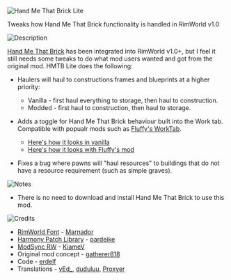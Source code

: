 ![Hand Me That Brick Lite](https://i.imgur.com/3LrH9qi.png)

Tweaks how Hand Me That Brick functionality is handled in RimWorld v1.0

![Description](https://i.imgur.com/OG6xUzd.png)

[Hand Me That Brick](https://github.com/DingoDjango/HandMeThatBrick) has been integrated into RimWorld v1.0+, but I feel it still needs some tweaks to do what mod users wanted and got from the original mod. HMTB Lite does the following:

- Haulers will haul to constructions frames and blueprints at a higher priority:
  - Vanilla	- first haul everything to storage, then haul to construction.
  - Modded	- first haul to construction, then haul to storage.

- Adds a toggle for Hand Me That Brick behaviour built into the Work tab. Compatible with popualr mods such as [Fluffy's WorkTab](https://github.com/FluffierThanThou/WorkTab).
  - [Here's how it looks in vanilla](https://i.imgur.com/8Ooq2ya.jpg)
  - [Here's how it looks with Fluffy's mod](https://i.imgur.com/kScn6We.jpg)

- Fixes a bug where pawns will "haul resources" to buildings that do not have a resource requirement (such as simple graves).

![Notes](https://i.imgur.com/GSbppLC.png)

- There is no need to download and install Hand Me That Brick to use this mod.

![Credits](https://i.imgur.com/M5vIOEd.png)

- [RimWorld Font](https://ludeon.com/forums/index.php?topic=11022.0) - [Marnador](https://ludeon.com/forums/index.php?action=profile;u=36313)
- [Harmony Patch Library](https://github.com/pardeike/Harmony) - [pardeike](https://www.patreon.com/pardeike/overview)
- [ModSync RW](https://github.com/KiameV/rimworld-modsync-rw) - [KiameV](https://github.com/KiameV)
- Original mod concept - [gatherer818](https://steamcommunity.com/id/gatherer818)
- Code - [erdelf](https://github.com/erdelf)
- Translations - [vEd_](https://github.com/vednic), [duduluu](https://github.com/duduluu), [Proxyer](https://github.com/Proxyer)

